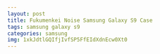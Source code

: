 ```yaml
---
layout: post
title: Fukumenkei Noise Samsung Galaxy S9 Case
tags: samsung galaxy s9
categories: samsung
img: 1xkJdtlGQIfjIvfSP5FfEIdXdnEcw0Xt0
---
```


